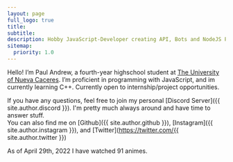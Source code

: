 ```yaml
---
layout: page
full_logo: true
title: 
subtitle: 
description: Hobby JavaScript-Developer creating API, Bots and NodeJS Projects
sitemap:
  priority: 1.0
---
```

Hello! I’m Paul Andrew, a fourth-year highschool student at [The University of Nueva Caceres](https://unc.edu.ph/). I’m proficient in programming with JavaScript, and im currently learning C++. Currently open to internship/project opportunities.

If you have any questions, feel free to join my personal [Discord Server]({{ site.author.discord }}). I'm pretty much always around and have time to answer stuff.<br>
You can also find me on [Github]({{ site.author.github }}), [Instagram]({{ site.author.instagram }}), and [Twitter](https://twitter.com/{{ site.author.twitter }})

<p class="describe-text">As of April 29th, 2022 I have watched 91 animes.</p>

<br>
<br>
<br>
<br>
<br>
<br>
<br>
